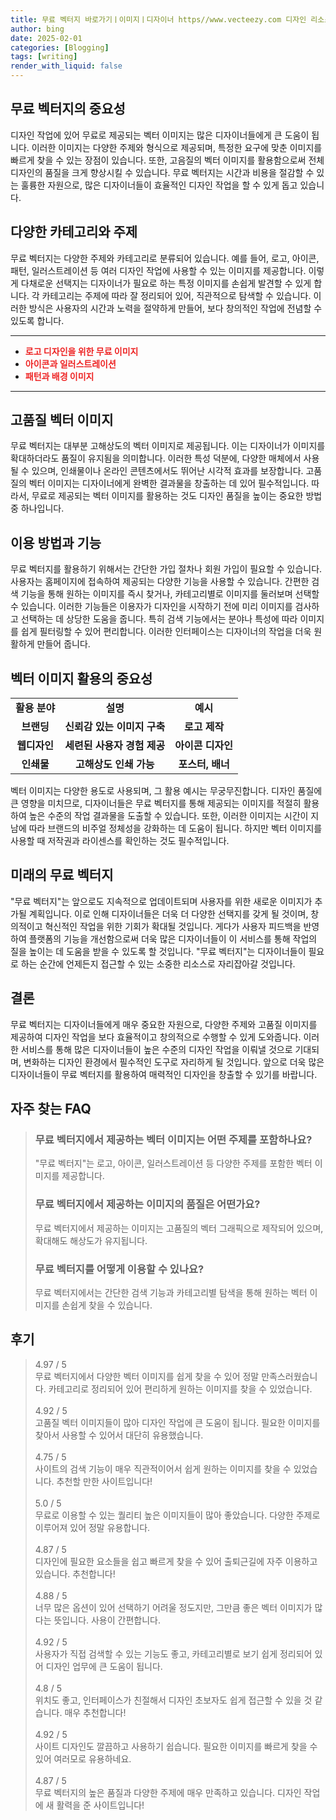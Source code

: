```yaml
---
title: 무료 벡터지 바로가기ㅣ이미지ㅣ디자이너 https//www.vecteezy.com 디자인 리소스
author: bing
date: 2025-02-01
categories: [Blogging]
tags: [writing]
render_with_liquid: false
---
```



<h2 id='무료 벡터지의 중요성'>무료 벡터지의 중요성</h2>

<p>디자인 작업에 있어 무료로 제공되는 벡터 이미지는 많은 디자이너들에게 큰 도움이 됩니다. 이러한 이미지는 다양한 주제와 형식으로 제공되며, 특정한 요구에 맞춘 이미지를 빠르게 찾을 수 있는 장점이 있습니다. 또한, 고음질의 벡터 이미지를 활용함으로써 전체 디자인의 품질을 크게 향상시킬 수 있습니다. 무료 벡터지는 시간과 비용을 절감할 수 있는 훌륭한 자원으로, 많은 디자이너들이 효율적인 디자인 작업을 할 수 있게 돕고 있습니다.</p>

<h2 id='다양한 카테고리와 주제'>다양한 카테고리와 주제</h2>

<p>무료 벡터지는 다양한 주제와 카테고리로 분류되어 있습니다. 예를 들어, 로고, 아이콘, 패턴, 일러스트레이션 등 여러 디자인 작업에 사용할 수 있는 이미지를 제공합니다. 이렇게 다채로운 선택지는 디자이너가 필요로 하는 특정 이미지를 손쉽게 발견할 수 있게 합니다. 각 카테고리는 주제에 따라 잘 정리되어 있어, 직관적으로 탐색할 수 있습니다. 이러한 방식은 사용자의 시간과 노력을 절약하게 만들어, 보다 창의적인 작업에 전념할 수 있도록 합니다.</p>

<hr />

<ul>
    <li><b><span style="color: #ee2323;">로고 디자인을 위한 무료 이미지</span></b></li>
    <li><b><span style="color: #ee2323;">아이콘과 일러스트레이션</span></b></li>
    <li><b><span style="color: #ee2323;">패턴과 배경 이미지</span></b></li>
</ul>

<hr />

<h2 id='고품질 벡터 이미지'>고품질 벡터 이미지</h2>

<p>무료 벡터지는 대부분 고해상도의 벡터 이미지로 제공됩니다. 이는 디자이너가 이미지를 확대하더라도 품질이 유지됨을 의미합니다. 이러한 특성 덕분에, 다양한 매체에서 사용될 수 있으며, 인쇄물이나 온라인 콘텐츠에서도 뛰어난 시각적 효과를 보장합니다. 고품질의 벡터 이미지는 디자이너에게 완벽한 결과물을 창출하는 데 있어 필수적입니다. 따라서, 무료로 제공되는 벡터 이미지를 활용하는 것도 디자인 품질을 높이는 중요한 방법 중 하나입니다.</p>

<h2 id='이용 방법과 기능'>이용 방법과 기능</h2>

<p>무료 벡터지를 활용하기 위해서는 간단한 가입 절차나 회원 가입이 필요할 수 있습니다. 사용자는 홈페이지에 접속하여 제공되는 다양한 기능을 사용할 수 있습니다. 간편한 검색 기능을 통해 원하는 이미지를 즉시 찾거나, 카테고리별로 이미지를 둘러보며 선택할 수 있습니다. 이러한 기능들은 이용자가 디자인을 시작하기 전에 미리 이미지를 검사하고 선택하는 데 상당한 도움을 줍니다. 특히 검색 기능에서는 분야나 특성에 따라 이미지를 쉽게 필터링할 수 있어 편리합니다. 이러한 인터페이스는 디자이너의 작업을 더욱 원활하게 만들어 줍니다.</p>

<h2 id='벡터 이미지 활용의 중요성'>벡터 이미지 활용의 중요성</h2>

<table>
    <tr>
        <td style="text-align: center; height: 17px;"><b>활용 분야</b></td>
        <td style="text-align: center; height: 17px;"><b>설명</b></td>
        <td style="text-align: center; height: 17px;"><b>예시</b></td>
    </tr>
    <tr>
        <td style="text-align: center; height: 17px;"><b>브랜딩</b></td>
        <td style="text-align: center; height: 17px;"><b>신뢰감 있는 이미지 구축</b></td>
        <td style="text-align: center; height: 17px;"><b>로고 제작</b></td>
    </tr>
    <tr>
        <td style="text-align: center; height: 17px;"><b>웹디자인</b></td>
        <td style="text-align: center; height: 17px;"><b>세련된 사용자 경험 제공</b></td>
        <td style="text-align: center; height: 17px;"><b>아이콘 디자인</b></td>
    </tr>
    <tr>
        <td style="text-align: center; height: 17px;"><b>인쇄물</b></td>
        <td style="text-align: center; height: 17px;"><b>고해상도 인쇄 가능</b></td>
        <td style="text-align: center; height: 17px;"><b>포스터, 배너</b></td>
    </tr>
</table>

<p>벡터 이미지는 다양한 용도로 사용되며, 그 활용 예시는 무궁무진합니다. 디자인 품질에 큰 영향을 미치므로, 디자이너들은 무료 벡터지를 통해 제공되는 이미지를 적절히 활용하여 높은 수준의 작업 결과물을 도출할 수 있습니다. 또한, 이러한 이미지는 시간이 지남에 따라 브랜드의 비주얼 정체성을 강화하는 데 도움이 됩니다. 하지만 벡터 이미지를 사용할 때 저작권과 라이센스를 확인하는 것도 필수적입니다.</p>

<h2 id='미래의 무료 벡터지'>미래의 무료 벡터지</h2>

<p>"무료 벡터지"는 앞으로도 지속적으로 업데이트되며 사용자를 위한 새로운 이미지가 추가될 계획입니다. 이로 인해 디자이너들은 더욱 더 다양한 선택지를 갖게 될 것이며, 창의적이고 혁신적인 작업을 위한 기회가 확대될 것입니다. 게다가 사용자 피드백을 반영하여 플랫폼의 기능을 개선함으로써 더욱 많은 디자이너들이 이 서비스를 통해 작업의 질을 높이는 데 도움을 받을 수 있도록 할 것입니다. "무료 벡터지"는 디자이너들이 필요로 하는 순간에 언제든지 접근할 수 있는 소중한 리소스로 자리잡아갈 것입니다.</p>

<h2 id='결론'>결론</h2>

<p>무료 벡터지는 디자이너들에게 매우 중요한 자원으로, 다양한 주제와 고품질 이미지를 제공하여 디자인 작업을 보다 효율적이고 창의적으로 수행할 수 있게 도와줍니다. 이러한 서비스를 통해 많은 디자이너들이 높은 수준의 디자인 작업을 이뤄낼 것으로 기대되며, 변화하는 디자인 환경에서 필수적인 도구로 자리하게 될 것입니다. 앞으로 더욱 많은 디자이너들이 무료 벡터지를 활용하여 매력적인 디자인을 창출할 수 있기를 바랍니다.</p>


<h2 id='자주_찾는_FAQ'>자주 찾는 FAQ</h2>
<div itemscope="" itemtype="https://schema.org/FAQPage"> 
<blockquote> 
<div itemscope="" itemprop="mainEntity" itemtype="https://schema.org/Question"> 
<h3 itemprop="name">무료 벡터지에서 제공하는 벡터 이미지는 어떤 주제를 포함하나요?</h3> 
<div itemscope="" itemprop="acceptedAnswer" itemtype="https://schema.org/Answer"> 
<span itemprop="text"> 
<p>"무료 벡터지"는 로고, 아이콘, 일러스트레이션 등 다양한 주제를 포함한 벡터 이미지를 제공합니다.</p> 
</span> 
</div> 
</div> 

<div itemscope="" itemprop="mainEntity" itemtype="https://schema.org/Question"> 
<h3 itemprop="name">무료 벡터지에서 제공하는 이미지의 품질은 어떤가요?</h3> 
<div itemscope="" itemprop="acceptedAnswer" itemtype="https://schema.org/Answer"> 
<span itemprop="text"> 
<p>무료 벡터지에서 제공하는 이미지는 고품질의 벡터 그래픽으로 제작되어 있으며, 확대해도 해상도가 유지됩니다.</p> 
</span> 
</div> 
</div> 

<div itemscope="" itemprop="mainEntity" itemtype="https://schema.org/Question"> 
<h3 itemprop="name">무료 벡터지를 어떻게 이용할 수 있나요?</h3> 
<div itemscope="" itemprop="acceptedAnswer" itemtype="https://schema.org/Answer"> 
<span itemprop="text"> 
<p>무료 벡터지에서는 간단한 검색 기능과 카테고리별 탐색을 통해 원하는 벡터 이미지를 손쉽게 찾을 수 있습니다.</p> 
</span> 
</div> 
</div> 
</blockquote> 
</div>
<h2 id='후기'>후기</h2>
<div itemscope itemtype="https://schema.org/Product">
  <blockquote>
  <div itemprop="review" itemscope itemtype="https://schema.org/Review">
      <div itemprop="reviewRating" itemscope itemtype="https://schema.org/Rating"> <span itemprop="ratingValue">4.97</span> / <span itemprop="bestRating">5</span> </div>
      <span itemprop="reviewBody">무료 벡터지에서 다양한 벡터 이미지를 쉽게 찾을 수 있어 정말 만족스러웠습니다. 카테고리로 정리되어 있어 편리하게 원하는 이미지를 찾을 수 있었습니다.</span>
  </div>
  <br>
  <div itemprop="review" itemscope itemtype="https://schema.org/Review">
      <div itemprop="reviewRating" itemscope itemtype="https://schema.org/Rating"> <span itemprop="ratingValue">4.92</span> / <span itemprop="bestRating">5</span> </div>
      <span itemprop="reviewBody">고품질 벡터 이미지들이 많아 디자인 작업에 큰 도움이 됩니다. 필요한 이미지를 찾아서 사용할 수 있어서 대단히 유용했습니다.</span>
  </div>
  <br>
  <div itemprop="review" itemscope itemtype="https://schema.org/Review">
      <div itemprop="reviewRating" itemscope itemtype="https://schema.org/Rating"> <span itemprop="ratingValue">4.75</span> / <span itemprop="bestRating">5</span> </div>
      <span itemprop="reviewBody">사이트의 검색 기능이 매우 직관적이어서 쉽게 원하는 이미지를 찾을 수 있었습니다. 추천할 만한 사이트입니다!</span>
  </div>
  <br>
  <div itemprop="review" itemscope itemtype="https://schema.org/Review">
      <div itemprop="reviewRating" itemscope itemtype="https://schema.org/Rating"> <span itemprop="ratingValue">5.0</span> / <span itemprop="bestRating">5</span> </div>
      <span itemprop="reviewBody">무료로 이용할 수 있는 퀄리티 높은 이미지들이 많아 좋았습니다. 다양한 주제로 이루어져 있어 정말 유용합니다.</span>
  </div>
  <br>
  <div itemprop="review" itemscope itemtype="https://schema.org/Review">
      <div itemprop="reviewRating" itemscope itemtype="https://schema.org/Rating"> <span itemprop="ratingValue">4.87</span> / <span itemprop="bestRating">5</span> </div>
      <span itemprop="reviewBody">디자인에 필요한 요소들을 쉽고 빠르게 찾을 수 있어 출퇴근길에 자주 이용하고 있습니다. 추천합니다!</span>
  </div>
  <br>
  <div itemprop="review" itemscope itemtype="https://schema.org/Review">
      <div itemprop="reviewRating" itemscope itemtype="https://schema.org/Rating"> <span itemprop="ratingValue">4.88</span> / <span itemprop="bestRating">5</span> </div>
      <span itemprop="reviewBody">너무 많은 옵션이 있어 선택하기 어려울 정도지만, 그만큼 좋은 벡터 이미지가 많다는 뜻입니다. 사용이 간편합니다.</span>
  </div>
  <br>
  <div itemprop="review" itemscope itemtype="https://schema.org/Review">
      <div itemprop="reviewRating" itemscope itemtype="https://schema.org/Rating"> <span itemprop="ratingValue">4.92</span> / <span itemprop="bestRating">5</span> </div>
      <span itemprop="reviewBody">사용자가 직접 검색할 수 있는 기능도 좋고, 카테고리별로 보기 쉽게 정리되어 있어 디자인 업무에 큰 도움이 됩니다.</span>
  </div>
  <br>
  <div itemprop="review" itemscope itemtype="https://schema.org/Review">
      <div itemprop="reviewRating" itemscope itemtype="https://schema.org/Rating"> <span itemprop="ratingValue">4.8</span> / <span itemprop="bestRating">5</span> </div>
      <span itemprop="reviewBody">위치도 좋고, 인터페이스가 친절해서 디자인 초보자도 쉽게 접근할 수 있을 것 같습니다. 매우 추천합니다!</span>
  </div>
  <br>
  <div itemprop="review" itemscope itemtype="https://schema.org/Review">
      <div itemprop="reviewRating" itemscope itemtype="https://schema.org/Rating"> <span itemprop="ratingValue">4.92</span> / <span itemprop="bestRating">5</span> </div>
      <span itemprop="reviewBody">사이트 디자인도 깔끔하고 사용하기 쉽습니다. 필요한 이미지를 빠르게 찾을 수 있어 여러모로 유용하네요.</span>
  </div>
  <br>
  <div itemprop="review" itemscope itemtype="https://schema.org/Review">
      <div itemprop="reviewRating" itemscope itemtype="https://schema.org/Rating"> <span itemprop="ratingValue">4.87</span> / <span itemprop="bestRating">5</span> </div>
      <span itemprop="reviewBody">무료 벡터지의 높은 품질과 다양한 주제에 매우 만족하고 있습니다. 디자인 작업에 새 활력을 준 사이트입니다!</span>
  </div>
  </blockquote>
</div>
